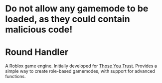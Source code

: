 # Do not allow any gamemode to be loaded, as they could contain malicious code!

# Round Handler
A Roblox game engine. Initially developed for [Those You Trust](https://www.roblox.com/games/2848381272). Provides a simple way to create role-based gamemodes, with support for advanced functions.